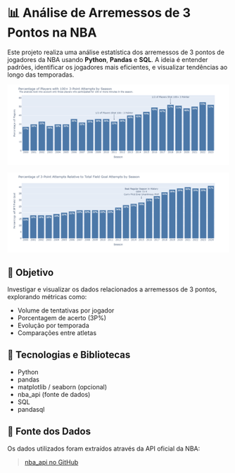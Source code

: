 # 📊 Análise de Arremessos de 3 Pontos na NBA

Este projeto realiza uma análise estatística dos arremessos de 3 pontos de jogadores da NBA usando **Python**, **Pandas** e **SQL**. A ideia é entender padrões, identificar os jogadores mais eficientes, e visualizar tendências ao longo das temporadas.

![Dashboard1](imagens/newplot.png)

![Dashboard2](imagens/newplot2.png)

## 📌 Objetivo

Investigar e visualizar os dados relacionados a arremessos de 3 pontos, explorando métricas como:
- Volume de tentativas por jogador
- Porcentagem de acerto (3P%)
- Evolução por temporada
- Comparações entre atletas

## 🧰 Tecnologias e Bibliotecas

- Python
- pandas
- matplotlib / seaborn (opcional)
- nba_api (fonte de dados)
- SQL
- pandasql

## 🔗 Fonte dos Dados

Os dados utilizados foram extraídos através da API oficial da NBA:
> [nba_api no GitHub](https://github.com/swar/nba_api)

